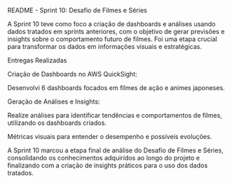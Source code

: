 README - Sprint 10: Desafio de Filmes e Séries

A Sprint 10 teve como foco a criação de dashboards e análises usando dados tratados em sprints anteriores, com o objetivo de gerar previsões e insights sobre o comportamento futuro de filmes. Foi uma etapa crucial para transformar os dados em informações visuais e estratégicas.

Entregas Realizadas

Criação de Dashboards no AWS QuickSight:

Desenvolvi 6 dashboards focados em filmes de ação e animes japoneses.

Geração de Análises e Insights:

Realize análises para identificar tendências e comportamentos de filmes, utilizando os dashboards criados.

Métricas visuais para entender o desempenho e possíveis evoluções.

A Sprint 10 marcou a etapa final de análise do Desafio de Filmes e Séries, consolidando os conhecimentos adquiridos ao longo do projeto e finalizando com a criação de insights práticos para o uso dos dados tratados.

